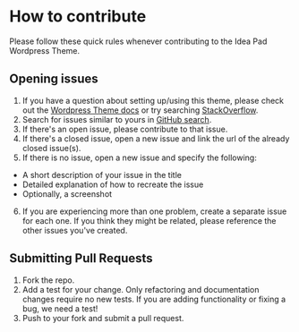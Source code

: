# How to contribute
Please follow these quick rules whenever contributing to the Idea Pad Wordpress Theme.

## Opening issues
1. If you have a question about setting up/using this theme, please check out the [Wordpress Theme docs](http://codex.wordpress.org/Using_Themes) or try searching  [StackOverflow](http://wordpress.stackexchange.com/).
2. Search for issues similar to yours in [GitHub search](https://github.com/idmontie/idea-pad-wordpress-theme/search?type=Issues).
3. If there's an open issue, please contribute to that issue.
4. If there's a closed issue, open a new issue and link the url of the already closed issue(s).
5. If there is no issue, open a new issue and specify the following:
  - A short description of your issue in the title
  - Detailed explanation of how to recreate the issue
  - Optionally, a screenshot
6. If you are experiencing more than one problem, create a separate issue for each one. If you think they might be related, please reference the other issues you've created.

## Submitting Pull Requests
1. Fork the repo.
2. Add a test for your change. Only refactoring and documentation changes require no new tests. If you are adding functionality or fixing a bug, we need a test!
5. Push to your fork and submit a pull request.
